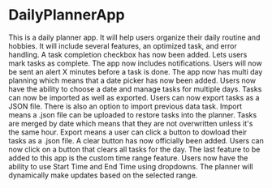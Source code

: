 # DailyPlannerApp
This is a daily planner app. It will help users organize their daily routine and hobbies. It will include several features, an optimized task, and error handling. A task completion checkbox has now been added. Lets users mark tasks as complete. The app now includes notifications. Users will now be sent an alert X minutes before a task is done. The app now has multi day planning which means that a date picker has now been added. Users now have the ability to choose a date and manage tasks for multiple days. Tasks can now be imported as well as exported. Users can now export tasks as a JSON file. There is also an option to import previous data task. Import means a .json file can be uploaded to restore tasks into the planner. Tasks are merged by date which means that they are not overwritten unless it's the same hour. Export means a user can click a button to dowload their tasks as a .json file. A clear button has now officially been added. Users can now click on a button that clears all tasks for the day. The last feature to be added to this app is the custom time range feature. Users now have the ability to use Start Time and End Time using dropdowns. The planner will dynamically make updates based on the selected range. 
